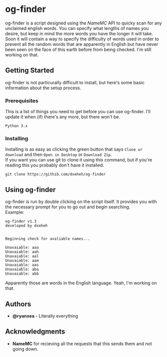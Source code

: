 # og-finder
og-finder is a script designed using the *NameMC* API to quicky scan for any unclaimed english words. You can specify what lengths of names you desire, but keep in mind the more words you have the longer it will take. Soon it will contain a way to specify the difficulty of words used in order to prevent all the random words that are apparently in English but have never been seen on the face of this earth before from being checked. I'm still working on that.
## Getting Started
og-finder is not particurally difficult to install, but here's some basic information about the setup process.
### Prerequisites
This is a list of things you need to get before you can use og-finder. I'll update it when (if) there's any more, but there won't be.
```
Python 3.x
```
### Installing
Installing is as easy as clicking the green button that says `Clone or download` and then `Open in Desktop` or `Download Zip`.  
If you want you can use git to clone it using this command, but if you're reading this you probably don't have it installed.
```
git clone https://githib.com/dxeheh/og-finder
```
## Using og-finder
og-finder is run by double clicking on the script itself. It provides you with the necessary prompt for you to go out and begin searching.  
Example:  
```
og-finder v1.3
developed by dxeheh


Beginning check for avaliable names...

Unavaiable: aaa
Unavaiable: aah
Unavaiable: aal
Unavaiable: aam
Unavaiable: aas
Unavaiable: aba
Unavaiable: abb
```
Apparently those are words in the English language. Yeah, I'm working on that.
## Authors
* **@ryanxea** - Literally everything
## Acknowledgments
* **NameMC** for recieving all the requests that this sends them and not going down.
